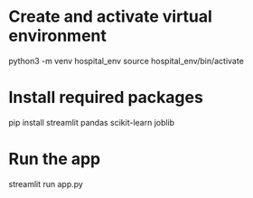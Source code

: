 # Create and activate virtual environment
python3 -m venv hospital_env
source hospital_env/bin/activate

# Install required packages
pip install streamlit pandas scikit-learn joblib

# Run the app
streamlit run app.py